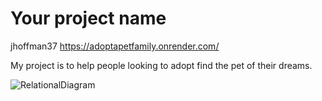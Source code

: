 # Your project name
jhoffman37
https://adoptapetfamily.onrender.com/

My project is to help people looking to adopt find the pet of their dreams.

![RelationalDiagram](/docs/adoptAPetFamily.drawio.png) 